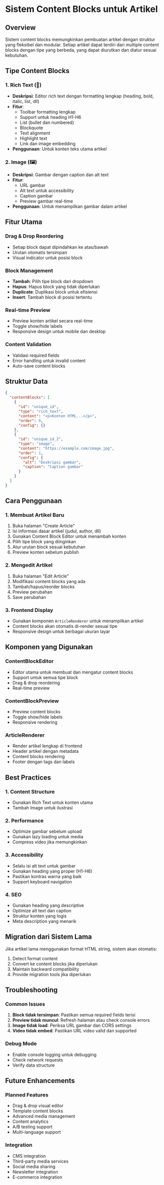 # Sistem Content Blocks untuk Artikel

## Overview

Sistem content blocks memungkinkan pembuatan artikel dengan struktur yang fleksibel dan modular. Setiap artikel dapat terdiri dari multiple content blocks dengan tipe yang berbeda, yang dapat diurutkan dan diatur sesuai kebutuhan.

## Tipe Content Blocks

### 1. Rich Text (📝)
- **Deskripsi**: Editor rich text dengan formatting lengkap (heading, bold, italic, list, dll)
- **Fitur**: 
  - Toolbar formatting lengkap
  - Support untuk heading H1-H6
  - List (bullet dan numbered)
  - Blockquote
  - Text alignment
  - Highlight text
  - Link dan image embedding
- **Penggunaan**: Untuk konten teks utama artikel

### 2. Image (🖼️)
- **Deskripsi**: Gambar dengan caption dan alt text
- **Fitur**:
  - URL gambar
  - Alt text untuk accessibility
  - Caption gambar
  - Preview gambar real-time
- **Penggunaan**: Untuk menampilkan gambar dalam artikel

## Fitur Utama

### Drag & Drop Reordering
- Setiap block dapat dipindahkan ke atas/bawah
- Urutan otomatis tersimpan
- Visual indicator untuk posisi block

### Block Management
- **Tambah**: Pilih tipe block dari dropdown
- **Hapus**: Hapus block yang tidak diperlukan
- **Duplicate**: Duplikasi block untuk efisiensi
- **Insert**: Tambah block di posisi tertentu

### Real-time Preview
- Preview konten artikel secara real-time
- Toggle show/hide labels
- Responsive design untuk mobile dan desktop

### Content Validation
- Validasi required fields
- Error handling untuk invalid content
- Auto-save content blocks

## Struktur Data

```json
{
  "contentBlocks": [
    {
      "id": "unique_id",
      "type": "rich_text",
      "content": "<p>Konten HTML...</p>",
      "order": 0,
      "config": {}
    },
    {
      "id": "unique_id_2",
      "type": "image",
      "content": "https://example.com/image.jpg",
      "order": 1,
      "config": {
        "alt": "Deskripsi gambar",
        "caption": "Caption gambar"
      }
    }
  ]
}
```

## Cara Penggunaan

### 1. Membuat Artikel Baru
1. Buka halaman "Create Article"
2. Isi informasi dasar artikel (judul, author, dll)
3. Gunakan Content Block Editor untuk menambah konten
4. Pilih tipe block yang diinginkan
5. Atur urutan block sesuai kebutuhan
6. Preview konten sebelum publish

### 2. Mengedit Artikel
1. Buka halaman "Edit Article"
2. Modifikasi content blocks yang ada
3. Tambah/hapus/reorder blocks
4. Preview perubahan
5. Save perubahan

### 3. Frontend Display
- Gunakan komponen `ArticleRenderer` untuk menampilkan artikel
- Content blocks akan otomatis di-render sesuai tipe
- Responsive design untuk berbagai ukuran layar

## Komponen yang Digunakan

### ContentBlockEditor
- Editor utama untuk membuat dan mengatur content blocks
- Support untuk semua tipe block
- Drag & drop reordering
- Real-time preview

### ContentBlockPreview
- Preview content blocks
- Toggle show/hide labels
- Responsive rendering

### ArticleRenderer
- Render artikel lengkap di frontend
- Header artikel dengan metadata
- Content blocks rendering
- Footer dengan tags dan labels

## Best Practices

### 1. Content Structure
- Gunakan Rich Text untuk konten utama
- Tambah Image untuk ilustrasi

### 2. Performance
- Optimize gambar sebelum upload
- Gunakan lazy loading untuk media
- Compress video jika memungkinkan

### 3. Accessibility
- Selalu isi alt text untuk gambar
- Gunakan heading yang proper (H1-H6)
- Pastikan kontras warna yang baik
- Support keyboard navigation

### 4. SEO
- Gunakan heading yang descriptive
- Optimize alt text dan caption
- Struktur konten yang logis
- Meta description yang menarik

## Migration dari Sistem Lama

Jika artikel lama menggunakan format HTML string, sistem akan otomatis:
1. Detect format content
2. Convert ke content blocks jika diperlukan
3. Maintain backward compatibility
4. Provide migration tools jika diperlukan

## Troubleshooting

### Common Issues
1. **Block tidak tersimpan**: Pastikan semua required fields terisi
2. **Preview tidak muncul**: Refresh halaman atau check console errors
3. **Image tidak load**: Periksa URL gambar dan CORS settings
4. **Video tidak embed**: Pastikan URL video valid dan supported

### Debug Mode
- Enable console logging untuk debugging
- Check network requests
- Verify data structure

## Future Enhancements

### Planned Features
- Drag & drop visual editor
- Template content blocks
- Advanced media management
- Content analytics
- A/B testing support
- Multi-language support

### Integration
- CMS integration
- Third-party media services
- Social media sharing
- Newsletter integration
- E-commerce integration
